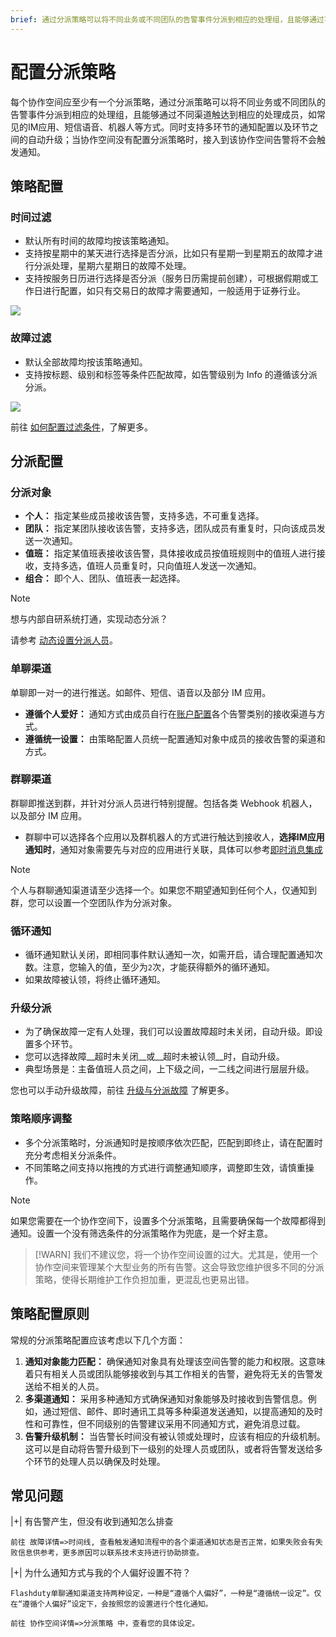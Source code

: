 ```yaml
---
brief: 通过分派策略可以将不同业务或不同团队的告警事件分派到相应的处理组，且能够通过不同渠道触达到相应的处理成员
---
```


# 配置分派策略

每个协作空间应至少有一个分派策略，通过分派策略可以将不同业务或不同团队的告警事件分派到相应的处理组，且能够通过不同渠道触达到相应的处理成员，如常见的IM应用、短信语音、机器人等方式。同时支持多环节的通知配置以及环节之间的自动升级；当协作空间没有配置分派策略时，接入到该协作空间告警将不会触发通知。

## 策略配置
### 时间过滤
- 默认所有时间的故障均按该策略通知。
- 支持按星期中的某天进行选择是否分派，比如只有星期一到星期五的故障才进行分派处理，星期六星期日的故障不处理。
- 支持按服务日历进行选择是否分派（服务日历需提前创建），可根据假期或工作日进行配置，如只有交易日的故障才需要通知，一般适用于证券行业。

![](https://fcimg.3ti.site/zh/flashduty/conf/escalate_rule/1.avif)

### 故障过滤
- 默认全部故障均按该策略通知。
- 支持按标题、级别和标签等条件匹配故障，如告警级别为 Info 的遵循该分派分派。

![](https://fcimg.3ti.site/zh/flashduty/conf/escalate_rule/2.avif)

前往 [如何配置过滤条件](/conf/how_to_filter)，了解更多。

## 分派配置

### 分派对象
- **个人：** 指定某些成员接收该告警，支持多选，不可重复选择。
- **团队：** 指定某团队接收该告警，支持多选，团队成员有重复时，只向该成员发送一次通知。
- **值班：** 指定某值班表接收该告警，具体接收成员按值班规则中的值班人进行接收，支持多选，值班人员重复时，只向值班人发送一次通知。
- **组合：** 即个人、团队、值班表一起选择。

> [!NOTE]
> 想与内部自研系统打通，实现动态分派？
>
> 请参考 [动态设置分派人员](/advanced/dynamic_notifications)。

### 单聊渠道
单聊即一对一的进行推送。如邮件、短信、语音以及部分 IM 应用。

- **遵循个人爱好：** 通知方式由成员自行在[账户配置](/conf/preference)各个告警类别的接收渠道与方式。
- **遵循统一设置：** 由策略配置人员统一配置通知对象中成员的接收告警的渠道和方式。

### 群聊渠道

群聊即推送到群，并针对分派人员进行特别提醒。包括各类 Webhook 机器人，以及部分 IM 应用。

- 群聊中可以选择各个应用以及群机器人的方式进行触达到接收人，**选择IM应用通知时**，通知对象需要先与对应的应用进行关联，具体可以参考[即时消息集成](/mixin/instant_messaging/lark)

> [!NOTE]
> 个人与群聊通知渠道请至少选择一个。如果您不期望通知到任何个人，仅通知到群，您可以设置一个空团队作为分派对象。

### 循环通知

- 循环通知默认关闭，即相同事件默认通知一次，如需开启，请合理配置通知次数。注意，您输入的值，至少为`2`次，才能获得额外的循环通知。
- 如果故障被认领，将终止循环通知。

### 升级分派

- 为了确保故障一定有人处理，我们可以设置故障超时未关闭，自动升级。即设置多个环节。
- 您可以选择故障__超时未关闭__或__超时未被认领__时，自动升级。
- 典型场景是：主备值班人员之间，上下级之间，一二线之间进行层层升级。

您也可以手动升级故障，前往 [升级与分派故障](/alter/escalate_incidents) 了解更多。

### 策略顺序调整
- 多个分派策略时，分派通知时是按顺序依次匹配，匹配到即终止，请在配置时充分考虑相关分派条件。
- 不同策略之间支持以拖拽的方式进行调整通知顺序，调整即生效，请慎重操作。

> [!NOTE]
> 如果您需要在一个协作空间下，设置多个分派策略，且需要确保每一个故障都得到通知。设置一个没有筛选条件的分派策略作为兜底，是一个好主意。

> [!WARN]
> 我们不建议您，将一个协作空间设置的过大。尤其是，使用一个协作空间来管理某个大型业务的所有告警。这会导致您维护很多不同的分派策略，使得长期维护工作负担加重，更混乱也更易出错。

## 策略配置原则
常规的分派策略配置应该考虑以下几个方面：

1. **通知对象能力匹配：** 确保通知对象具有处理该空间告警的能力和权限。这意味着只有相关人员或团队能够接收到与其工作相关的告警，避免将无关的告警发送给不相关的人员。
2. **多渠道通知：** 采用多种通知方式确保通知对象能够及时接收到告警信息。例如，通过短信、邮件、即时通讯工具等多种渠道发送通知，以提高通知的及时性和可靠性，但不同级别的告警建议采用不同通知方式，避免消息过载。
3. **告警升级机制：** 当告警长时间没有被认领或处理时，应该有相应的升级机制。这可以是自动将告警升级到下一级别的处理人员或团队，或者将告警发送给多个环节的处理人员以确保及时处理。

## 常见问题

|+| 有告警产生，但没有收到通知怎么排查

    前往 故障详情=>时间线, 查看触发通知流程中的各个渠道通知状态是否正常，如果失败会有失败信息供参考，更多原因可以联系技术支持进行协助排查。

|+| 为什么通知方式与我的个人偏好设置不符？

    Flashduty单聊通知渠道支持两种设定，一种是“遵循个人偏好”，一种是“遵循统一设定”。仅在“遵循个人偏好”设定下，会按照您的设置进行个性化通知。

    前往 协作空间详情=>分派策略 中，查看您的具体设定。